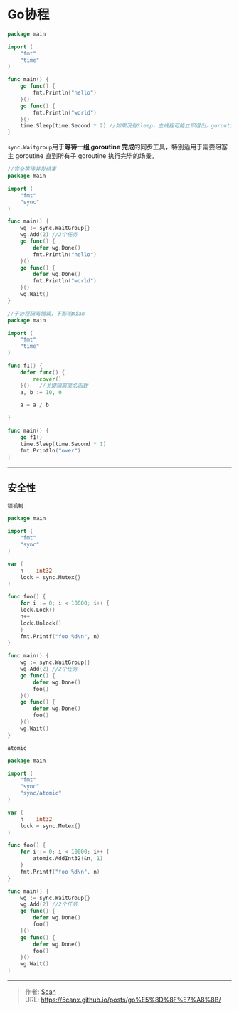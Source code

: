 # Go协程


<!--more-->

```go
package main

import (
	"fmt"
	"time"
)

func main() {
	go func() {
		fmt.Println("hello")
	}()
	go func() {
		fmt.Println("world")
	}()
	time.Sleep(time.Second * 2) //如果没有Sleep，主线程可能立即退出，goroutine来不及执行
}
```

`sync.Waitgroup`用于**等待一组 goroutine 完成**的同步工具，特别适用于需要阻塞主 goroutine 直到所有子 goroutine 执行完毕的场景。

```go
//完全等待并发结束
package main

import (
	"fmt"
	"sync"
)

func main() {
	wg := sync.WaitGroup{}
	wg.Add(2) //2个任务
	go func() {
		defer wg.Done()
		fmt.Println("hello")
	}()
	go func() {
		defer wg.Done()
		fmt.Println("world")
	}()
	wg.Wait()
} 
```

```go
//子协程隔离错误，不影响mian
package main

import (
	"fmt"
	"time"
)

func f1() {
	defer func() {
		recover()
	}()   //关键隔离匿名函数
	a, b := 10, 0

	a = a / b

}

func main() {
	go f1()
	time.Sleep(time.Second * 1)
	fmt.Println("over")
}

```

---

## 安全性

`锁机制` 

```go
package main

import (
	"fmt"
	"sync"
)

var (
	n    int32
	lock = sync.Mutex{}
)

func foo() {
	for i := 0; i < 10000; i++ {
    lock.Lock()
    n++
    lock.Unlock()
	}
	fmt.Printf("foo %d\n", n)
}

func main() {
	wg := sync.WaitGroup{}
	wg.Add(2) //2个任务
	go func() {
		defer wg.Done()
		foo()
	}()
	go func() {
		defer wg.Done()
		foo()
	}()
	wg.Wait()
}
```

`atomic`

```go
package main

import (
	"fmt"
	"sync"
	"sync/atomic"
)

var (
	n    int32
	lock = sync.Mutex{}
)

func foo() {
	for i := 0; i < 10000; i++ {
		atomic.AddInt32(&n, 1)
	}
	fmt.Printf("foo %d\n", n)
}

func main() {
	wg := sync.WaitGroup{}
	wg.Add(2) //2个任务
	go func() {
		defer wg.Done()
		foo()
	}()
	go func() {
		defer wg.Done()
		foo()
	}()
	wg.Wait()
}

```





---

> 作者: [Scan](https://www.scan.work/)  
> URL: https://5canx.github.io/posts/go%E5%8D%8F%E7%A8%8B/  

